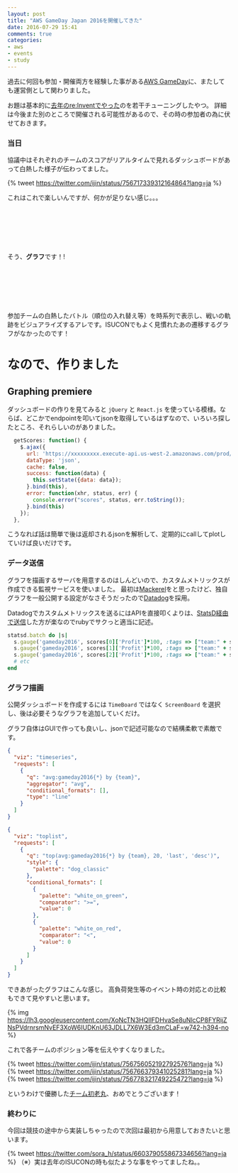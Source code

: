 ```yaml
---
layout: post
title: "AWS GameDay Japan 2016を開催してきた"
date: 2016-07-29 15:41
comments: true
categories: 
- aws
- events
- study
---
```


過去に何回も参加・開催両方を経験した事がある[AWS GameDay](http://gameday-japan.connpass.com/event/33531/)に、またしても運営側として関わりました。

お題は基本的に[去年のre:Inventでやった](/blog/2015/10/26/aws-re-invent-2015/)のを若干チューニングしたやつ。
詳細は今後また別のところで開催される可能性があるので、その時の参加者の為に伏せておきます。

### 当日 ###

協議中はそれぞれのチームのスコアがリアルタイムで見れるダッシュボードがあって白熱した様子が伝わってました。

{% tweet https://twitter.com/ijin/status/756717339312164864?lang=ja %}

これはこれで楽しいんですが、何かが足りない感じ。。。

<br >
<br >
<br >
<br >
<br >

そう、**グラフ**です！!

<br >
<br >
<br >
<br >
<br >

参加チームの白熱したバトル（順位の入れ替え等）を時系列で表示し、戦いの軌跡をビジュアライズするアレです。ISUCONでもよく見慣れたあの遷移するグラフがなかったのです！

# なので、作りました #

## Graphing premiere ##

ダッシュボードの作りを見てみると `jQuery` と `React.js` を使っている模様。ならば、どこかでendpointを叩いてjsonを取得しているはずなので、いろいろ探したところ、それらしいのがありました。

```javascript
  getScores: function() {
    $.ajax({
      url: 'https://xxxxxxxxx.execute-api.us-west-2.amazonaws.com/prod/scores',
      dataType: 'json',
      cache: false,
      success: function(data) {
        this.setState({data: data});
      }.bind(this),
      error: function(xhr, status, err) {
        console.error("scores", status, err.toString());
      }.bind(this)
    });
  },
```

こうなれば話は簡単で後は返却されるjsonを解析して、定期的にcallしてplotしていけば良いだけです。


### データ送信 ###

グラフを描画するサーバを用意するのはしんどいので、カスタムメトリックスが作成できる監視サービスを使いました。
最初は[Mackerel](https://mackerel.io)をと思ったけど、独自グラフを一般公開する設定がなさそうだったので[Datadog](https://www.datadoghq.com)を採用。

Datadogでカスタムメトリックスを送るにはAPIを直接叩くよりは、[StatsD経由で送信](http://docs.datadoghq.com/guides/metrics/)した方が楽なのでrubyでサクっと適当に記述。

``` ruby gameday.rb
statsd.batch do |s|
  s.gauge('gameday2016', scores[0]['Profit']*100, :tags => ["team:" + scores[0]['Team']])
  s.gauge('gameday2016', scores[1]['Profit']*100, :tags => ["team:" + scores[1]['Team']])
  s.gauge('gameday2016', scores[2]['Profit']*100, :tags => ["team:" + scores[2]['Team']])
  # etc
end
```

### グラフ描画 ###

公開ダッシュボードを作成するには `TimeBoard` ではなく `ScreenBoard` を選択し、後は必要そうなグラフを追加していくだけ。

グラフ自体はGUIで作っても良いし、jsonで記述可能なので結構柔軟で素敵です。

``` json profits.json
{
  "viz": "timeseries",
  "requests": [
    {
      "q": "avg:gameday2016{*} by {team}",
      "aggregator": "avg",
      "conditional_formats": [],
      "type": "line"
    }
  ]
}
```

``` json ranking.json
{
  "viz": "toplist",
  "requests": [
    {
      "q": "top(avg:gameday2016{*} by {team}, 20, 'last', 'desc')",
      "style": {
        "palette": "dog_classic"
      },
      "conditional_formats": [
        {
          "palette": "white_on_green",
          "comparator": ">=",
          "value": 0
        },
        {
          "palette": "white_on_red",
          "comparator": "<",
          "value": 0
        }
      ]
    }
  ]
}
```

できあがったグラフはこんな感じ。
高負荷発生等のイベント時の対応との比較もできて見やすいと思います。

{% img https://lh3.googleusercontent.com/XoNcTN3HQIlFDHvaSe8uNlcCP8FYRijZNsPVdrnrsmNvEF3XoW6IUDKnU63JDLL7X6W3Ed3mCLaF=w742-h394-no %}


これで各チームのポジション等を伝えやすくなりました。

{% tweet https://twitter.com/ijin/status/756756052192792576?lang=ja %}
{% tweet https://twitter.com/ijin/status/756766379341025281?lang=ja %}
{% tweet https://twitter.com/ijin/status/756778321749225472?lang=ja %}

というわけで優勝した[チーム初老丸](http://inokara.hateblo.jp/entry/2016/07/24/095228)、おめでとうございます！


### 終わりに ###

今回は競技の途中から実装しちゃったので次回は最初から用意しておきたいと思います。

{% tweet https://twitter.com/sora_h/status/660379055867334656?lang=ja %}
（※）実は去年のISUCONの時も似たような事をやってましたね。。

